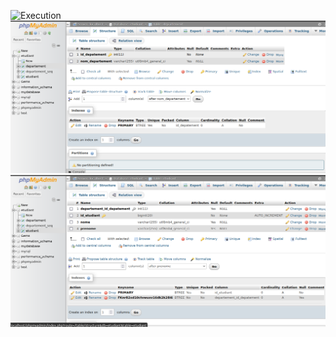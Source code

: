 ![Execution](https://github.com/AchrefSaoud/demo/images/scrine1.png?raw=true)
![Table etudiant demo 3:](./images/scrine3.png)
![Table departement demo 3:](./images/scrine4.png)